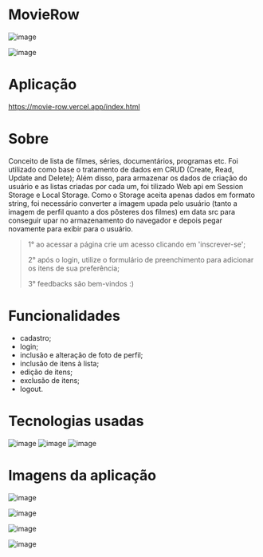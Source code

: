 # MovieRow
 ![image](https://user-images.githubusercontent.com/84210050/128647945-275bd936-03c1-491c-a9f4-e48fbf641e39.png)
 
![image](https://user-images.githubusercontent.com/84210050/128647958-57f31a37-1920-49ea-9837-bf42c178025a.png)

# Aplicação

https://movie-row.vercel.app/index.html

# Sobre

Conceito de lista de filmes, séries, documentários, programas etc. Foi utilizado como base o tratamento de dados em CRUD (Create, Read, Update and Delete); Além disso, para armazenar os dados de criação do usuário e as listas criadas por cada um, foi tilizado Web api em Session Storage e Local Storage. Como o Storage aceita apenas dados em formato string, foi necessário converter a imagem upada pelo usuário (tanto a imagem de perfil quanto a dos pôsteres dos filmes) em data src para conseguir upar no armazenamento do navegador e depois pegar novamente para exibir para o usuário. 

> 1° ao acessar a página crie um acesso clicando em 'inscrever-se';
> 
> 2° após o login, utilize o formulário de preenchimento para adicionar os itens de sua preferência;
> 
> 3° feedbacks são bem-vindos :)

# Funcionalidades

- cadastro;
- login;
- inclusão e alteração de foto de perfil;
- inclusão de itens à lista;
- edição de itens;
- exclusão de itens;
- logout.

# Tecnologias usadas

![image](https://user-images.githubusercontent.com/84210050/128648299-eaf4ca7c-ab16-4b1b-82b3-ef8f4e964b93.png) ![image](https://user-images.githubusercontent.com/84210050/128648300-ee842dad-e9a5-4d9c-9e31-bb2a6be920f7.png) ![image](https://user-images.githubusercontent.com/84210050/128648302-0286cebb-85ec-4ca5-8b33-e954d66a7bba.png)


# Imagens da aplicação

![image](https://user-images.githubusercontent.com/84210050/128648322-1d8e71a9-7510-4a03-8a28-a497aad2e956.png)

![image](https://user-images.githubusercontent.com/84210050/128648333-7a1e725f-39b4-4797-a542-15ed6c74743f.png)

![image](https://user-images.githubusercontent.com/84210050/128648356-6072de93-928d-43f4-980a-9842d97acba0.png)

![image](https://user-images.githubusercontent.com/84210050/128648412-3dd4a8ca-2472-434b-a56a-08c651c59bf6.png)




